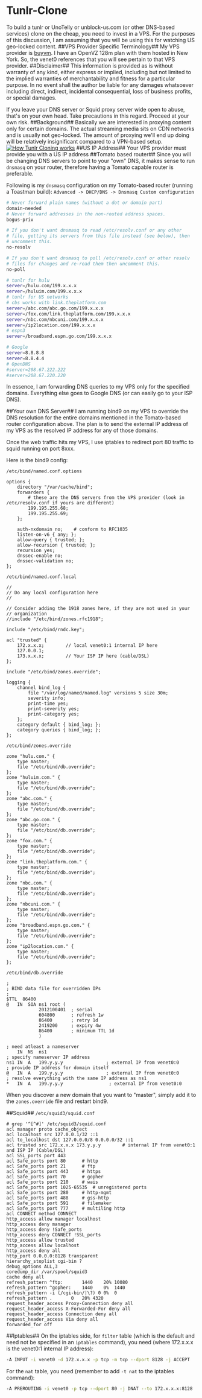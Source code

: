 Tunlr-Clone
===========
To build a tunlr or UnoTelly or unblock-us.com (or other DNS-based services) clone on the cheap, you need to invest in a VPS.
For the purposes of this discussion, I am assuming that you will be using this for watching US geo-locked content.
##VPS Provider Specific Terminology##
My VPS provider is [buyvm](http://buyvm.net/). I have an OpenVZ 128m plan with them hosted in New York. So, the venet0 references that
you will see pertain to that VPS provider.
##Disclaimer##
This information is provided as is without warranty of any kind, either express or implied, including but not limited to the implied warranties of merchantability and fitness for a particular purpose. In no event shall the author be liable for any damages whatsoever including direct, indirect, incidental consequential, loss of business profits, or special damages.

If you leave your DNS server or Squid proxy server wide open to abuse, that's on your own head. Take precautions in this regard. Proceed at your own risk.
##Background##
Basically we are interested in proxying content only for certain domains. The actual streaming media sits on CDN
networks and is usually not geo-locked. The amount of proxying we'll end up doing will be relatively
insignificant compared to a VPN-based setup.
[![How Tunlr Cloning works](https://raw.github.com/corporate-gadfly/Tunlr-Clone/master/tunlr-clone.png)](https://raw.github.com/corporate-gadfly/Tunlr-Clone/master/tunlr-clone.png)
##US IP Address##
Your VPS provider must provide you with a US IP address
##Tomato based router##
Since you will be changing DNS servers to point to your "own" DNS, it makes sense to run `dnsmasq` on your router,
therefore having a Tomato capable router is preferable.

Following is my `dnsmasq` configuration on my Tomato-based router (running a Toastman build):
`Advanced -> DHCP/DNS -> Dnsmasq Custom configuration`
```bash
# Never forward plain names (without a dot or domain part)
domain-needed
# Never forward addresses in the non-routed address spaces.
bogus-priv

# If you don't want dnsmasq to read /etc/resolv.conf or any other
# file, getting its servers from this file instead (see below), then
# uncomment this.
no-resolv

# If you don't want dnsmasq to poll /etc/resolv.conf or other resolv
# files for changes and re-read them then uncomment this.
no-poll

# tunlr for hulu
server=/hulu.com/199.x.x.x
server=/huluim.com/199.x.x.x
# tunlr for US networks
# cbs works with link.theplatform.com
server=/abc.com/abc.go.com/199.x.x.x
server=/fox.com/link.theplatform.com/199.x.x.x
server=/nbc.com/nbcuni.com/199.x.x.x
server=/ip2location.com/199.x.x.x
# espn3 
server=/broadband.espn.go.com/199.x.x.x

# Google
server=8.8.8.8
server=8.8.4.4
# OpenDNS
#server=208.67.222.222
#server=208.67.220.220
```
In essence, I am forwarding DNS queries to my VPS only for the specified domains. Everything else goes to Google DNS
(or can easily go to your ISP DNS).

##Your own DNS Server##
I am running bind9 on my VPS to override the DNS resolution for the entire domains mentioned in the Tomato-based router configuration above.
The plan is to send the external IP address of my VPS as the resolved IP address for any of those domains.

Once the web traffic hits my VPS, I use iptables to redirect port 80 traffic to squid running on port 8xxx.

Here is the bind9 config:

`/etc/bind/named.conf.options`
```
options {
    directory "/var/cache/bind";
	forwarders {
        # these are the DNS servers from the VPS provider (look in /etc/resolv.conf if yours are different)
		199.195.255.68;
		199.195.255.69;
	};

	auth-nxdomain no;    # conform to RFC1035
	listen-on-v6 { any; };
	allow-query { trusted; };
	allow-recursion { trusted; };
	recursion yes;
	dnssec-enable no;
	dnssec-validation no;
};
```
`/etc/bind/named.conf.local`
```
//
// Do any local configuration here
//

// Consider adding the 1918 zones here, if they are not used in your
// organization
//include "/etc/bind/zones.rfc1918";

include "/etc/bind/rndc.key";

acl "trusted" {
    172.x.x.x;        // local venet0:1 internal IP here
    127.0.0.1;
    173.x.x.x;        // Your ISP IP here (cable/DSL)
};

include "/etc/bind/zones.override";

logging {
    channel bind_log {
        file "/var/log/named/named.log" versions 5 size 30m;
        severity info;
        print-time yes;
        print-severity yes;
        print-category yes;
    };
    category default { bind_log; };
    category queries { bind_log; };
};
```
`/etc/bind/zones.override`
```
zone "hulu.com." {
    type master;
    file "/etc/bind/db.override";
};
zone "huluim.com." {
    type master;
    file "/etc/bind/db.override";
};
zone "abc.com." {
    type master;
    file "/etc/bind/db.override";
};
zone "abc.go.com." {
    type master;
    file "/etc/bind/db.override";
};
zone "fox.com." {
    type master;
    file "/etc/bind/db.override";
};
zone "link.theplatform.com." {
    type master;
    file "/etc/bind/db.override";
};
zone "nbc.com." {
    type master;
    file "/etc/bind/db.override";
};
zone "nbcuni.com." {
    type master;
    file "/etc/bind/db.override";
};
zone "broadband.espn.go.com." {
    type master;
    file "/etc/bind/db.override";
};
zone "ip2location.com." {
    type master;
    file "/etc/bind/db.override";
};
```
`/etc/bind/db.override`
```
;
; BIND data file for overridden IPs
;
$TTL  86400
@   IN  SOA ns1 root (
            2012100401  ; serial
            604800      ; refresh 1w
            86400       ; retry 1d
            2419200     ; expiry 4w
            86400       ; minimum TTL 1d
            )

; need atleast a nameserver
    IN  NS  ns1
; specify nameserver IP address
ns1 IN  A   199.y.y.y                ; external IP from venet0:0
; provide IP address for domain itself
@   IN  A   199.y.y.y                ; external IP from venet0:0
; resolve everything with the same IP address as ns1
*   IN  A   199.y.y.y                 ; external IP from venet0:0
```
When you discover a new domain that you want to "master", simply add it to the `zones.override` file and restart bind9.

##Squid##
`/etc/squid3/squid.conf`
```squid
# grep '^[^#]' /etc/squid3/squid.conf
acl manager proto cache_object
acl localhost src 127.0.0.1/32 ::1
acl to_localhost dst 127.0.0.0/8 0.0.0.0/32 ::1
acl trusted src 172.x.x.x 173.y.y.y        # internal IP from venet0:1 and ISP IP (Cable/DSL)
acl SSL_ports port 443
acl Safe_ports port 80  	# http
acl Safe_ports port 21		# ftp
acl Safe_ports port 443		# https
acl Safe_ports port 70		# gopher
acl Safe_ports port 210		# wais
acl Safe_ports port 1025-65535	# unregistered ports
acl Safe_ports port 280		# http-mgmt
acl Safe_ports port 488		# gss-http
acl Safe_ports port 591		# filemaker
acl Safe_ports port 777		# multiling http
acl CONNECT method CONNECT
http_access allow manager localhost
http_access deny manager
http_access deny !Safe_ports
http_access deny CONNECT !SSL_ports
http_access allow trusted
http_access allow localhost
http_access deny all
http_port 0.0.0.0:8128 transparent
hierarchy_stoplist cgi-bin ?
debug_options ALL,3
coredump_dir /var/spool/squid3
cache deny all
refresh_pattern ^ftp:    	1440	20%	10080
refresh_pattern ^gopher:	1440	0%	1440
refresh_pattern -i (/cgi-bin/|\?) 0	0%	0
refresh_pattern .		0	20%	4320
request_header_access Proxy-Connection deny all
request_header_access X-Forwarded-For deny all
request_header_access Connection deny all
request_header_access Via deny all
forwarded_for off
```
##Iptables##
On the iptables side, for `filter` table (which is the default and need not be specified in an `iptables` command), you need (where 172.x.x.x is the venet0:1 internal IP address):
```bash
-A INPUT -i venet0 -d 172.x.x.x -p tcp -m tcp --dport 8128 -j ACCEPT
```
For the `nat` table, you need (remember to add `-t nat` to the iptables command):
```bash
-A PREROUTING -i venet0 -p tcp --dport 80 -j DNAT --to 172.x.x.x:8128
```